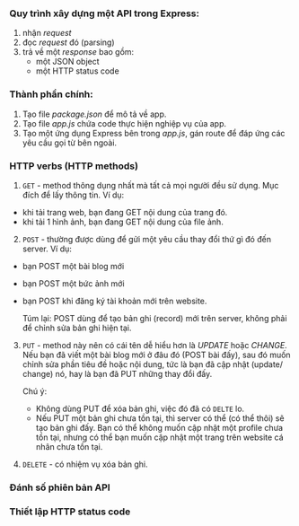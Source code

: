 ### Quy trình xây dựng một API trong Express:
1. nhận *request*
2. đọc *request* đó (parsing)
3. trả về một *response* bao gồm:
    - một JSON object
    - một HTTP status code

### Thành phần chính:
1. Tạo file *package.json* để mô tả về app.
2. Tạo file *app.js* chứa code thực hiện nghiệp vụ của  app.
3. Tạo một ứng dụng Express bên trong *app.js*, gán route để đáp ứng các yêu cầu gọi từ bên ngoài. 

### HTTP verbs (HTTP methods)

1. `GET` - method thông dụng nhất mà tất cả mọi người đều sử dụng. Mục đích để lấy thông tin. Ví dụ:
- khi tải trang web, bạn đang GET nội dung của trang đó.
- khi tải 1 hình ảnh, bạn đang GET nội dung của file ảnh. 

2. `POST` - thường được dùng để gửi một yêu cầu thay đổi thứ gì đó đến server. Ví dụ:
- bạn POST một bài blog mới
- bạn POST một bức ảnh mới
- bạn POST khi đăng ký tài khoản mới trên website. 

    Túm lại: POST dùng để tạo bản ghi (record) mới trên server, không phải để chỉnh sửa bản ghi hiện tại. 

3. `PUT` - method này nên có cái tên dễ hiểu hơn là *UPDATE* hoặc *CHANGE*. Nếu bạn đã viết một bài blog mới ở đâu đó (POST bài đấy), sau đó muốn chỉnh sửa phần tiêu đề hoặc nội dung, tức là bạn đã cập nhật (update/ change) nó, hay là bạn đã PUT những thay đổi đấy. 

    Chú ý:
    - Không dùng PUT để xóa bản ghi, việc đó đã có `DELTE` lo.
    - Nếu PUT một bản ghi chưa tồn tại, thì server có thể (có thể thôi) sẽ tạo bản ghi đấy. Bạn có thể không muốn cập nhật một profile chưa tồn tại, nhưng có thể bạn muốn cập nhật một trang trên website cá nhân chưa tồn tại. 

4. `DELETE` - có nhiệm vụ xóa bản ghi. 

### Đánh số phiên bản API

### Thiết lập HTTP status code
